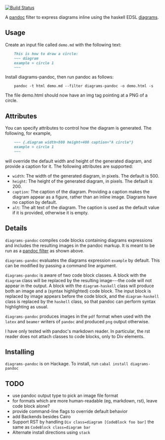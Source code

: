 [![Build Status](https://travis-ci.org/diagrams/diagrams-pandoc.svg?branch=master)](https://travis-ci.org/diagrams/diagrams-pandoc)

A [pandoc](http://johnmacfarlane.net/pandoc/) filter to express
diagrams inline using the haskell EDSL
[diagrams](http://projects.haskell.org/diagrams/).

## Usage

Create an input file called `demo.md` with the following text:

``` markdown
    This is how to draw a circle:
    ~~~ diagram
    example = circle 1
    ~~~
```

Install diagrams-pandoc, then run pandoc as follows:

``` shell
    pandoc -t html demo.md --filter diagrams-pandoc -o demo.html -s
```

The file demo.html should now have an img tag pointing at a PNG of a circle.

## Attributes

You can specify attributes to control how the diagram is generated.
The following, for example,
``` markdown
    ~~~ {.diagram width=800 height=400 caption="A circle"}
    example = circle 1
    ~~~
```
will override the default width and height of the generated diagram, and
provide a caption for it. The following attributes are supported:

* `width`: The width of the generated diagram, in pixels. The default is 500.
* `height`: The height of the generated diagram, in pixels. The default is 200.
* `caption`: The caption of the diagram. Providing a caption makes the diagram
appear as a figure, rather than an inline image. Diagrams have no caption by default.
* `alt`: The alt text of the diagram. The caption is used as the default value
if it is provided, otherwise it is empty.

## Details

`diagrams-pandoc` compiles code blocks containing diagrams expressions
and includes the resulting images in the pandoc markup.  It is meant
to be run as a
[pandoc filter](http://johnmacfarlane.net/pandoc/scripting.html) as
shown above.

`diagrams-pandoc` evaluates the diagrams expression `example` by
default. This can be modified by passing a command line argument.

`diagrams-pandoc` is aware of two code block classes.  A block with
the `diagram` class will be replaced by the resulting image---the code
will not appear in the output.  A block with the `diagram-haskell`
class will produce both an image and a (syntax highlighted) code
block.  The input block is replaced by image appears before the code
block, and the `diagram-haskell` class is replaced by the `haskell`
class, so that pandoc can perform syntax highlighting as usual.

`diagrams-pandoc` produces images in the `pdf` format when used with
the `latex` and `beamer` writers of `pandoc` and produced `png` output
otherwise.

I have only tested with pandoc's markdown reader.  In particular, the
rst reader does not attach classes to code blocks, only to Div elements.

## Installing

`diagrams-pandoc` is on Hackage.  To install, run `cabal install diagrams-pandoc`

## TODO

* use pandoc output type to pick an image file format
* for formats which are more human-readable (eg, markdown, rst), leave
  code block alone?
* provide command-line flags to override default behavior
* add Backends besides Cairo
* Support RST by handling `Div class=diagram [CodeBlock foo bar]` the same as `CodeBlock class=diagram bar`
* Alternate install directions using `stack`
